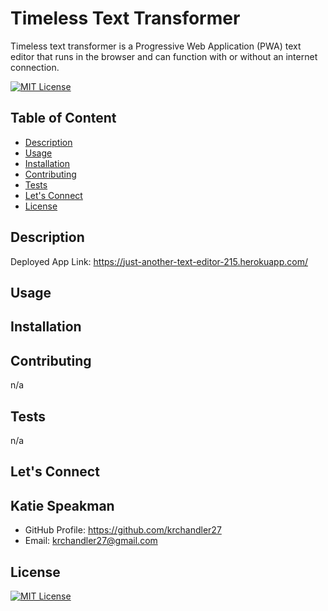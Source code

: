 # Timeless Text Transformer 
Timeless text transformer is a Progressive Web Application (PWA) text editor that runs in the browser and can function with or without an internet connection.

[![MIT License](https://img.shields.io/badge/License-MIT-blue)]((https://opensource.org/licenses/MIT))

## Table of Content
  - [Description](#Description)
  - [Usage](#Usage)
  - [Installation](#Installation)
  - [Contributing](#Contributing)
  - [Tests](#Tests)
  - [Let's Connect](#Let's-Connect)
  - [License](#License)

## Description
  
  
  Deployed App Link:  https://just-another-text-editor-215.herokuapp.com/


## Usage  

  
## Installation


## Contributing
  n/a

## Tests
  n/a

## Let's Connect
## Katie Speakman
* GitHub Profile: https://github.com/krchandler27
* Email: krchandler27@gmail.com

## License
  
  [![MIT License](https://img.shields.io/badge/License-MIT-blue)]((https://opensource.org/licenses/MIT))
